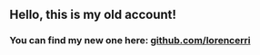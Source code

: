 ## Hello, this is my old account!

### You can find my new one here: [github.com/lorencerri](https://github.com/lorencerri)
